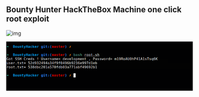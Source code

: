 
## Bounty Hunter HackTheBox Machine one click root exploit

![img](https://miro.medium.com/max/597/1*wAqEuokYuP_GnrKegetVPA.png)

![Screenshot](proof1.png)

